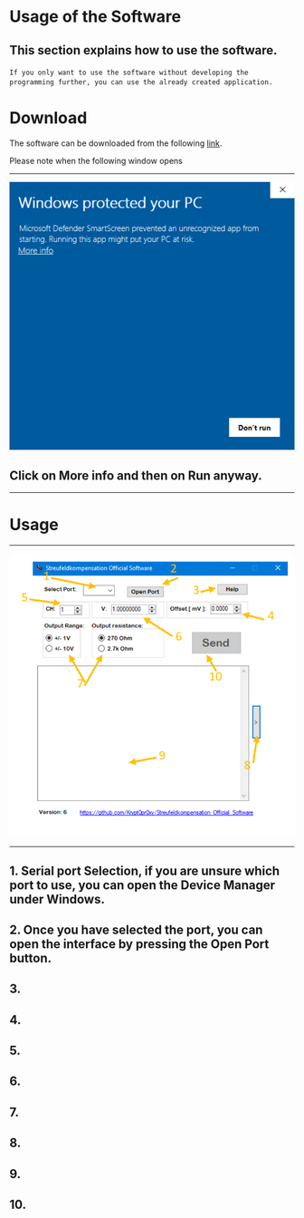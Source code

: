 # Usage of the Software
## This section explains how to use the software.
`If you only want to use the software without developing the programming further, you can use the already created application.`

# Download
The software can be downloaded from the following [link][1].

Please note when the following window opens
***
![Image][2]
## Click on **More info** and then on **Run anyway**.
***
# Usage
***
![Image][3]
***
## 1. Serial port Selection, if you are unsure which port to use, you can open the Device Manager under Windows. 
## 2. Once you have selected the port, you can open the interface by pressing the Open Port button. 
## 3.
## 4.
## 5.
## 6.
## 7.
## 8.
## 9.
## 10.


[1]:https://github.com/Krypt0pr0xy/Streufeldkompensation_Official_Software/blob/master/Streufeldkompensation_Official_Software.exe

[2]:https://github.com/Krypt0pr0xy/Streufeldkompensation_Official_Software/blob/master/WindowsprotectedyourPC.PNG

[3]:https://github.com/Krypt0pr0xy/Streufeldkompensation_Official_Software/blob/master/Official_Software.PNG
